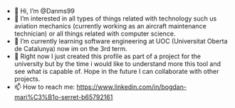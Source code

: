 - 👋 Hi, I’m @Danms99
- 👀 I’m interested in all types of things related with technology such us aviation mechanics (currently working as an aircraft maintenance technician) or all things related with computer science.
- 🌱 I’m currently learning software engineering at UOC (Universitat Oberta de Catalunya) now im on the 3rd term.
- 💞️ Right now I just created this profile as part of a project for the university but by the time i would like to understand more this tool and see what is capable of. Hope in the future I can collaborate with other projects.
- 📫 How to reach me: https://www.linkedin.com/in/bogdan-mari%C3%B1o-serret-b65792161

<!---
Danms99/Danms99 is a ✨ special ✨ repository because its `README.md` (this file) appears on your GitHub profile.
You can click the Preview link to take a look at your changes.
--->
